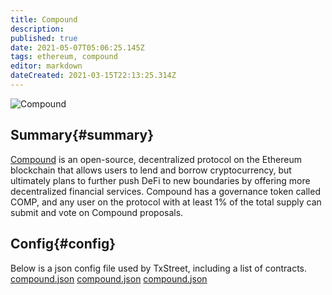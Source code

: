 ```yaml
---
title: Compound
description:
published: true
date: 2021-05-07T05:06:25.145Z
tags: ethereum, compound
editor: markdown
dateCreated: 2021-03-15T22:13:25.314Z
---
```


![Compound](https://txstreet.com/static/img/singles/house_logos/compound.png)

## Summary{#summary}

[Compound](https://compound.finance/) is an open-source, decentralized protocol on the Ethereum blockchain that allows users to lend and borrow cryptocurrency, but ultimately plans to further push DeFi to new boundaries by offering more decentralized financial services. Compound has a governance token called COMP, and any user on the protocol with at least 1% of the total supply can submit and vote on Compound proposals.

## Config{#config}

Below is a json config file used by TxStreet, including a list of contracts. [compound.json](/ethereum/houses/compound.json) [compound.json](/ethereum/houses/compound.json) [compound.json](/ethereum/houses/compound.json)
